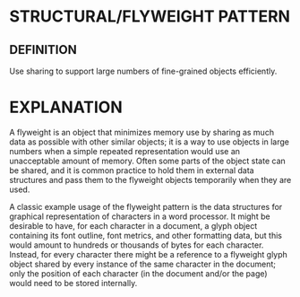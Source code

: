 # STRUCTURAL/FLYWEIGHT PATTERN

## DEFINITION

Use sharing to support large numbers of fine-grained objects efficiently.

# EXPLANATION

A flyweight is an object that minimizes memory use by sharing as much data as
possible with other similar objects; it is a way to use objects in large numbers
when a simple repeated representation would use an unacceptable amount of
memory. Often some parts of the object state can be shared, and it is common
practice to hold them in external data structures and pass them to the flyweight
objects temporarily when they are used.

A classic example usage of the flyweight pattern is the data structures for
graphical representation of characters in a word processor. It might be
desirable to have, for each character in a document, a glyph object containing
its font outline, font metrics, and other formatting data, but this would amount
to hundreds or thousands of bytes for each character. Instead, for every
character there might be a reference to a flyweight glyph object shared by every
instance of the same character in the document; only the position of each
character (in the document and/or the page) would need to be stored internally.
